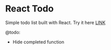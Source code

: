 # React Todo

Simple todo list built with React.
Try it here [LINK](react-todo-ray.netlify.app)

@todo:

- Hide completed function

